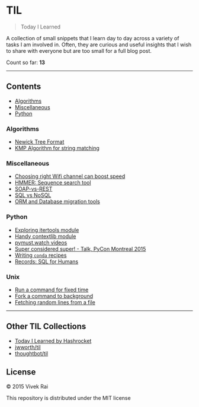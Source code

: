 # TIL

> Today I Learned

A collection of small snippets that I learn day to day across a variety of tasks
I am involved in. Often, they are curious and useful insights that I wish to
share with everyone but are too small for a full blog post.

Count so far: **13**

---

## Contents
* [Algorithms](#algorithms)
* [Miscellaneous](#miscellaneous)
* [Python](#python)

### Algorithms
* [Newick Tree Format](algorithms/newick-tree-format.md)
* [KMP Algorithm for string matching](algorithms/kmp-matcher.md)

### Miscellaneous

* [Choosing right Wifi channel can boost speed](misc/choosing-wifi-channel.md)
* [HMMER: Sequence search tool](misc/hmmer.md)
* [SOAP-vs-REST](misc/SOAP-vs-REST.md)
* [SQL vs NoSQL](misc/databases.md)
* [ORM and Database migration tools](python/sql-orm.md)

### Python

* [Exploring itertools module](python/itertools-module.md)
* [Handy contextlib module](python/contextlib-with.md)
* [pymust.watch videos](python/pymust-watch.md)
* [Super considered super! - Talk, PyCon Montreal 2015](python/super-talk.md)
* [Writing `conda` recipes](python/conda-recipes.md)
* [Records: SQL for Humans](python/records-sql.md)

### Unix
* [Run a command for fixed time](unix/timeout.md)
* [Fork a command to background](unix/fork-to-bg.md)
* [Fetching random lines from a file](unix/random-lines.md)

---

## Other TIL Collections

* [Today I Learned by Hashrocket](https://til.hashrocket.com)
* [jwworth/til](https://github.com/jwworth/til)
* [thoughtbot/til](https://github.com/thoughtbot/til)

## License

© 2015 Vivek Rai

This repository is distributed under the MIT license
